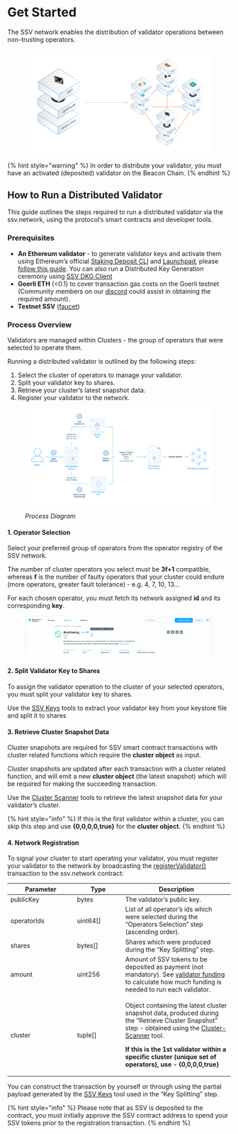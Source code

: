 # Get Started

The SSV network enables the distribution of validator operations between non-trusting operators.

<figure><img src="../.gitbook/assets/spaces_5j2wcf1k37MM5iWhtP7i_uploads_MH7SNJDlLTYusEagbuBs_0.png" alt=""><figcaption></figcaption></figure>

{% hint style="warning" %}
In order to distribute your validator, you must have an activated (deposited) validator on the Beacon Chain.
{% endhint %}

## How to Run a Distributed Validator <a href="#qbxicu1vhvv3" id="qbxicu1vhvv3"></a>

This guide outlines the steps required to run a distributed validator via the ssv.network, using the protocol’s smart contracts and developer tools.

### Prerequisites <a href="#v2zo33nxl8mr" id="v2zo33nxl8mr"></a>

* **An Ethereum validator** - to generate validator keys and activate them using Ethereum’s official [Staking Deposit CLI](https://github.com/ethereum/staking-deposit-cli) and [Launchpad](https://goerli.launchpad.ethereum.org/), please [follow this guide](../validator-user-guides/validator-management/creating-a-new-validator.md). You can also run a Distributed Key Generation ceremony using [SSV DKG Client](tools/ssv-dkg-client/generate-key-shares.md)
* **Goerli ETH** (<0.1) to cover transaction gas costs on the Goerli testnet (Community members on our [discord](https://discord.gg/ssvnetworkofficial) could assist in obtaining the required amount).
* **Testnet SSV** ([faucet](https://faucet.ssv.network/))

### Process Overview <a href="#id-7f2y4pcm8bfl" id="id-7f2y4pcm8bfl"></a>

Validators are managed within Clusters - the group of operators that were selected to operate them.

Running a distributed validator is outlined by the following steps:

1. Select the cluster of operators to manage your validator.
2. Split your validator key to shares.
3. Retrieve your cluster’s latest snapshot data.
4. Register your validator to the network.

<figure><img src="../.gitbook/assets/spaces_5j2wcf1k37MM5iWhtP7i_uploads_FFviU4kxmClr0SuQvzDk_1.png" alt=""><figcaption><p><em>Process Diagram</em></p></figcaption></figure>

#### 1. Operator Selection <a href="#tulnbjthau7t" id="tulnbjthau7t"></a>

Select your preferred group of operators from the operator registry of the SSV network.

The number of cluster operators you select must be **3f+1** compatible, whereas **f** is the number of faulty operators that your cluster could endure (more operators, greater fault tolerance) - e.g. 4, 7, 10, 13…

For each chosen operator, you must fetch its network assigned **id** and its corresponding **key**.



<figure><img src="../.gitbook/assets/spaces_5j2wcf1k37MM5iWhtP7i_uploads_nx4QZvQF2uYWyH7IAjIg_2.png" alt=""><figcaption></figcaption></figure>

#### 2. Split Validator Key to Shares <a href="#x02jw9rs53s3" id="x02jw9rs53s3"></a>

To assign the validator operation to the cluster of your selected operators, you must split your validator key to shares.

Use the [SSV Keys](tools/ssv-key-distributor/) tools to extract your validator key from your keystore file and split it to shares

#### 3. Retrieve Cluster Snapshot Data <a href="#vjco67d7q0gy" id="vjco67d7q0gy"></a>

Cluster snapshots are required for SSV smart contract transactions with cluster related functions which require the **cluster object** as input.

Cluster snapshots are updated after each transaction with a cluster related function, and will emit a new **cluster object** (the latest snapshot) which will be required for making the succeeding transaction.

Use the [Cluster Scanner](tools/cluster-scanner/) tools to retrieve the latest snapshot data for your validator’s cluster.

{% hint style="info" %}
If this is the first validator within a cluster, you can skip this step and use **{0,0,0,0,true}** for the **cluster object**.
{% endhint %}

#### 4. Network Registration <a href="#j9fra6w5d8er" id="j9fra6w5d8er"></a>

To signal your cluster to start operating your validator, you must register your validator to the network by broadcasting the [registerValidator()](smart-contracts/ssvnetwork.md#public-registervalidator-publickey-operatorids-shares-amount-cluster) transaction to the ssv.network contract:

<table><thead><tr><th width="136.33333333333331">Parameter</th><th width="95">Type</th><th>Description</th></tr></thead><tbody><tr><td>publicKey</td><td>bytes</td><td>The validator’s public key.</td></tr><tr><td>operatorIds</td><td>uint64[]</td><td>List of all operator’s ids which were selected during the “Operators Selection” step (ascending order).</td></tr><tr><td>shares</td><td>bytes[]</td><td>Shares which were produced during the “Key Splitting” step.</td></tr><tr><td>amount</td><td>uint256</td><td>Amount of SSV tokens to be deposited as payment (not mandatory). See <a href="../learn/stakers/validators/validator-onboarding.md#_kumpogh364aq">validator funding</a> to calculate how much funding is needed to run each validator.</td></tr><tr><td>cluster</td><td>tuple[]</td><td><p>Object containing the latest cluster snapshot data, produced during the “Retrieve Cluster Snapshot” step - obtained using the <a href="tools/cluster-scanner/">Cluster-Scanner</a> tool.</p><p></p><p><strong>If this is the 1st validator within a specific cluster (unique set of operators), use - {0,0,0,0,true}</strong></p></td></tr></tbody></table>

You can construct the transaction by yourself or through using the partial payload generated by the [SSV Keys](tools/ssv-key-distributor/) tool used in the “Key Splitting” step.

{% hint style="info" %}
Please note that as SSV is deposited to the contract, you must initially approve the SSV contract address to spend your SSV tokens prior to the registration transaction.
{% endhint %}

